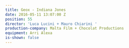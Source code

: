 ```yaml
---
title: Geox - Indiana Jones
date: 2016-05-11 13:07:00 Z
position: 55
director: 'Luca Lucini + Mauro Chiarini '
production-company: Malta Film + Chocolat Productions
equipment: Arri Alexa
is-shown: false
---
```


